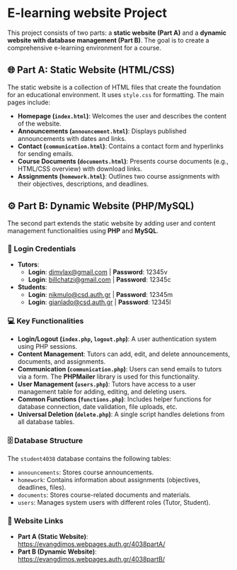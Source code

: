 # E-learning website Project

This project consists of two parts: a **static website (Part A)** and a **dynamic website with database management (Part B)**. The goal is to create a comprehensive e-learning environment for a course.

## 🌐 Part A: Static Website (HTML/CSS)
The static website is a collection of HTML files that create the foundation for an educational environment. It uses `style.css` for formatting. The main pages include:

* **Homepage (`index.html`)**: Welcomes the user and describes the content of the website.
* **Announcements (`announcement.html`)**: Displays published announcements with dates and links.
* **Contact (`communication.html`)**: Contains a contact form and hyperlinks for sending emails.
* **Course Documents (`documents.html`)**: Presents course documents (e.g., HTML/CSS overview) with download links.
* **Assignments (`homework.html`)**: Outlines two course assignments with their objectives, descriptions, and deadlines.

## ⚙️ Part B: Dynamic Website (PHP/MySQL)
The second part extends the static website by adding user and content management functionalities using **PHP** and **MySQL**.

### 🔑 Login Credentials
* **Tutors**:
    * **Login**: dimvlax@gmail.com | **Password**: 12345v
    * **Login**: billchatzi@gmail.com | **Password**: 12345c
* **Students**:
    * **Login**: nikmulo@csd.auth.gr | **Password**: 12345m
    * **Login**: gianlado@csd.auth.gr | **Password**: 12345l

### 💻 Key Functionalities
* **Login/Logout (`index.php`, `logout.php`)**: A user authentication system using PHP sessions.
* **Content Management**: Tutors can add, edit, and delete announcements, documents, and assignments.
* **Communication (`communication.php`)**: Users can send emails to tutors via a form. The **PHPMailer** library is used for this functionality.
* **User Management (`users.php`)**: Tutors have access to a user management table for adding, editing, and deleting users.
* **Common Functions (`functions.php`)**: Includes helper functions for database connection, date validation, file uploads, etc.
* **Universal Deletion (`delete.php`)**: A single script handles deletions from all database tables.

### 🗄️ Database Structure
The `student4038` database contains the following tables:
* `announcements`: Stores course announcements.
* `homework`: Contains information about assignments (objectives, deadlines, files).
* `documents`: Stores course-related documents and materials.
* `users`: Manages system users with different roles (Tutor, Student).

### 🔗 Website Links
* **Part A (Static Website)**: https://evangdimos.webpages.auth.gr/4038partA/
* **Part B (Dynamic Website)**: https://evangdimos.webpages.auth.gr/4038partB/
